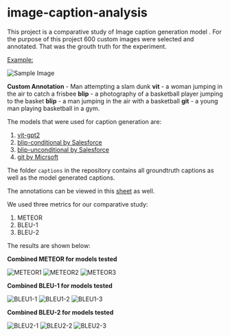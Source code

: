 # image-caption-analysis


This project is a comparative study of Image caption generation model . For the purpose of this project 600 custom images were selected and annotated. That was the grouth truth for the experiment. 

<u>Example:</u>


![Sample Image](/sample_image/cat9_img1.jpeg)

<b>Custom Annotation</b> - Man attempting a slam dunk
<b>vit</b> - a woman jumping in the air to catch a frisbee
<b>blip</b> - a photography of a basketball player jumping to the basket
<b>blip</b> - a man jumping in the air with a basketball
<b>git</b> - a young man playing basketball in a gym.

The models that were used for caption generation are:

1. [vit-gpt2](https://huggingface.co/nlpconnect/vit-gpt2-image-captioning)
2. [blip-conditional by Salesforce](https://huggingface.co/Salesforce/blip-image-captioning-base)
3. [blip-unconditional by Salesforce](https://huggingface.co/Salesforce/blip-image-captioning-base)
4. [git by Micrsoft](https://huggingface.co/microsoft/git-base)



The folder <code>captions</code> in the repository contains all groundtruth captions as well as the model generated captions. 

The annotations can be viewed in this [sheet](https://docs.google.com/spreadsheets/d/18qtOlw3fx2U0tpsXaBPplqvpL3YJEQoUMMsRXHYoeHU/edit?usp=sharing) as well. 


We used three metrics for our comparative study:
1. METEOR
2. BLEU-1
3. BLEU-2


The results are shown below:

<b>Combined METEOR for models tested</b>

![METEOR1](/results/Combined-meteor/combined-meteor-1.png)
![METEOR2](/results/Combined-meteor/combined-meteor-2.png)
![METEOR3](/results/Combined-meteor/combined-meteor-3.png)

<b>Combined BLEU-1 for models tested</b>

![BLEU1-1](/results/Combined-bleu1/combined-bleu1-1.png)
![BLEU1-2](/results/Combined-bleu1/combined-bleu1-2.png)
![BLEU1-3](/results/Combined-bleu1/combined-bleu1-3.png)


<b>Combined BLEU-2 for models tested</b>

![BLEU2-1](/results/Combined-bleu-2/combined-bleu2-1.png)
![BLEU2-2](/results/Combined-bleu-2/combined-bleu2-2.png)
![BLEU2-3](/results/Combined-bleu2-/combined-bleu2-3.png)
